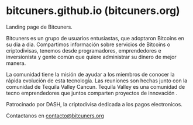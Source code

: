 # bitcuners.github.io (bitcuners.org)
Landing page de Bitcuners.

Bitcuners es un grupo de usuarios entusiastas, que adoptaron Bitcoins en su dia a dia. Compartimos información sobre servicios de Bitcoins o criptodivisas, tenemos desde programadores, emprendedores e inversionista y gente común que quiere administrar su dinero de mejor manera.

La comunidad tiene la misión de ayudar a los miembros de conocer la rápida evolución de esta tecnología. Las reuniones son hechas junto con la comunidad de Tequila Valley Cancun. Tequila Valley es una comunidad de tecno emprendedores que juntos comparten proyectos de innovación . 

Patrocinado por DASH, la criptodivisa dedicada a los pagos electronicos.

Contactanos en contacto@bitcuners.org 
